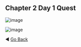 ## Chapter 2 Day 1 Quest
![image](https://user-images.githubusercontent.com/80992246/167930523-606628d1-51f4-4e02-9472-8bed87bd2ac9.png)

![image](https://user-images.githubusercontent.com/80992246/167930374-ce9d5e70-5c22-4f49-81fd-f360ed9e91ea.png)

:arrow_backward: [Go Back](/README.md)
